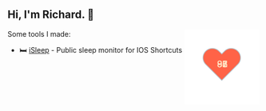 ## Hi, I'm Richard. 👋

<img align="right" width="150px" src="https://raw.githubusercontent.com/CodeMeditator/iBeats/master/files/heart.svg"/>

Some tools I made:
- 🛏️ [iSleep](https://github.com/CodeMeditator/iSleep) - Public sleep monitor for IOS Shortcuts
